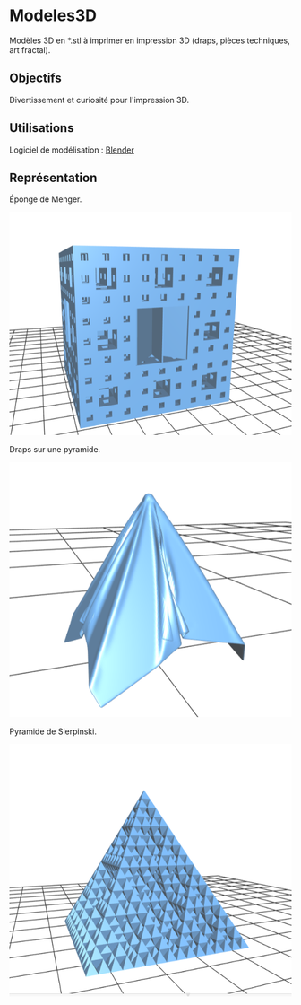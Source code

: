 # Modeles3D

Modèles 3D en *.stl à imprimer en impression 3D (draps, pièces techniques, art fractal).

## Objectifs

Divertissement et curiosité pour l'impression 3D.

## Utilisations

Logiciel de modélisation : [Blender](https://www.blender.org)

## Représentation

Éponge de Menger.

![alt text](https://github.com/TritzA/Modeles3D/blob/master/images/menger.PNG)

Draps sur une pyramide.

![alt text](https://github.com/TritzA/Modeles3D/blob/master/images/draps.PNG)


Pyramide de Sierpinski.

![alt text](https://github.com/TritzA/Modeles3D/blob/master/images/sierpinski.PNG)
